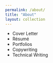 ```yaml
---
permalink: /about/
title: "About"
layout: collection
---
```


*  Cover Letter
*  Résumé
*  Portfolios
*    Copywriting 
*    Technical Writing

